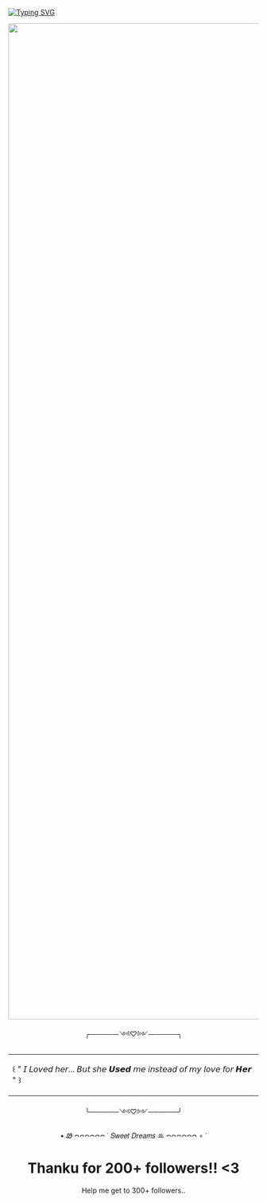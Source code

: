 [![Typing SVG](https://readme-typing-svg.demolab.com?font=Special+Elite&size=36&duration=4000&pause=1500&color=FFFFFF&center=true&vCenter=true&width=900&lines=H%27i+im+Solyra+!%2C;"+I+Think+of+you+day+and+night+"%2C;Astro+Fan+!%2C;Love+me+with+a%27ll+your+Might)](https://git.io/typing-svg)

  <table>
    <tr>
<p align="center">
  <img src="https://avatars.githubusercontent.com/u/218754534?v=4" alt="RottingSunflower profile picture" width="2000"/>
</p>
<p align="center">╭──────༺♡༻──────╮
      </td>
      <td>
        <p>
          ꒰
          " 𝘐 𝘓𝘰𝘷𝘦𝘥 𝘩𝘦𝘳... 𝘉𝘶𝘵 𝘴𝘩𝘦 𝙐𝙨𝙚𝙙 𝘮𝘦 𝘪𝘯𝘴𝘵𝘦𝘢𝘥 𝘰𝘧 𝘮𝘺 𝘭𝘰𝘷𝘦 𝘧𝘰𝘳 𝙃𝙚𝙧 "
          ꒱
        </p>
      </td>
    </tr>
  </table>
<p align="center">╰──────༺♡༻──────╯
</div>

<p align="center"> • Ꮺ 𖤋𖤋𖤋𖤋𖤋𖤋 ˙ 𝑆𝑤𝑒𝑒𝑡 𝐷𝑟𝑒𝑎𝑚𝑠 ꔛ 𖤋𖤋𖤋𖤋𖤋𖤋 ∘ ˙

<h1 align="center">Thanku for 200+ followers!! <3
</h1>
<p align="center">Help me get to 300+ followers.. 

